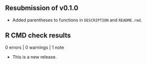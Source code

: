 ## Resubmission of v0.1.0

* Added parentheses to functions in `DESCRIPTION` and `README.rmd`.

## R CMD check results

0 errors | 0 warnings | 1 note

* This is a new release.
